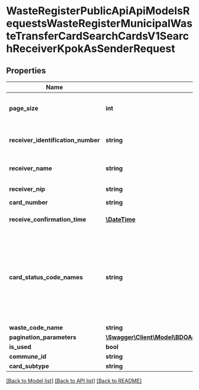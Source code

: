 # WasteRegisterPublicApiApiModelsRequestsWasteRegisterMunicipalWasteTransferCardSearchCardsV1SearchReceiverKpokAsSenderRequest

## Properties
Name | Type | Description | Notes
------------ | ------------- | ------------- | -------------
**page_size** | **int** | Maksymalna liczba wyników wyszukiwania | [optional] 
**receiver_identification_number** | **string** | Numer identyfikacyjny podmiotu przejmującego | [optional] 
**receiver_name** | **string** | Nazwa podmiotu przejmującego | [optional] 
**receiver_nip** | **string** | NIP podmiotu przejmującego | [optional] 
**card_number** | **string** | Numer karty | [optional] 
**receive_confirmation_time** | [**\DateTime**](\DateTime.md) | Data otrzymania potwierdzenia | [optional] 
**card_status_code_names** | **string** | Lista statusów Kart Przekazania Odpadów Komunalnych rozdzielona średnikami. Słownik wartości dostępny w kontrolerze CardStatus | [optional] 
**waste_code_name** | **string** | Kod odpadów | [optional] 
**pagination_parameters** | [**\Swagger\Client\Model\BDOApiClientModelsPaginationParameters**](BDOApiClientModelsPaginationParameters.md) |  | [optional] 
**is_used** | **bool** |  | [optional] 
**commune_id** | **string** |  | [optional] 
**card_subtype** | **string** |  | [optional] 

[[Back to Model list]](../README.md#documentation-for-models) [[Back to API list]](../README.md#documentation-for-api-endpoints) [[Back to README]](../README.md)


